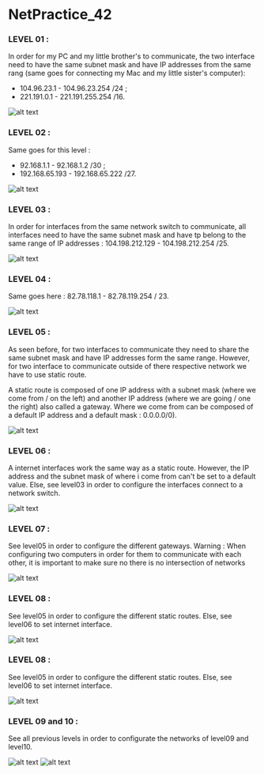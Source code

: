 # NetPractice_42

### LEVEL 01 :

In order for my PC and my little brother's to communicate, the two interface need to have the same subnet mask and have IP addresses from the same rang (same goes for connecting my Mac and my little sister's computer):
- 104.96.23.1 - 104.96.23.254 /24 ;
- 221.191.0.1 - 221.191.255.254 /16.

![alt text](https://github.com/mboy29/NetPractice_42/blob/main/Levels/level01-2.png)

### LEVEL 02 :

Same goes for this level :
- 92.168.1.1 - 92.168.1.2 /30 ;
- 192.168.65.193 - 192.168.65.222 /27.

![alt text](https://github.com/mboy29/NetPractice_42/blob/main/Levels/level02-2.png)

### LEVEL 03 :

In order for interfaces from the same network switch to communicate, all interfaces need to have the same subnet mask and have tp belong to the same range of IP addresses : 104.198.212.129 - 104.198.212.254 /25.

![alt text](https://github.com/mboy29/NetPractice_42/blob/main/Levels/level03-2.png)

### LEVEL 04 :

Same goes here : 82.78.118.1 - 82.78.119.254 / 23.

![alt text](https://github.com/mboy29/NetPractice_42/blob/main/Levels/level04-2.png)

### LEVEL 05 :

As seen before, for two interfaces to communicate they need to share the same subnet mask and have IP addresses form the same range. However, for two interface to communicate outside of there respective network we have to use static route.

A static route is composed of one IP address with a subnet mask (where we come from / on the left) and another IP address (where we are going / one the right) also called a gateway. Where we come from can be composed of a default IP address and a default mask : 0.0.0.0/0).

![alt text](https://github.com/mboy29/NetPractice_42/blob/main/Levels/level05-2.png)

### LEVEL 06 :

A internet interfaces work the same way as a static route. However, the IP address and the subnet mask of where i come from can't be set to a default value. Else, see level03 in order to configure the interfaces connect to a network switch.

![alt text](https://github.com/mboy29/NetPractice_42/blob/main/Levels/level06-2.png)

### LEVEL 07 :

See level05 in order to configure the different gateways. 
Warning : When configuring two computers in order for them to communicate with each other, it is important to make sure no there is no intersection of networks

![alt text](https://github.com/mboy29/NetPractice_42/blob/main/Levels/level07-2.png)


### LEVEL 08 :

See level05 in order to configure the different static routes. 
Else, see level06 to set internet interface.

![alt text](https://github.com/mboy29/NetPractice_42/blob/main/Levels/level08-2.png)

### LEVEL 08 :

See level05 in order to configure the different static routes. 
Else, see level06 to set internet interface.

![alt text](https://github.com/mboy29/NetPractice_42/blob/main/Levels/level08-2.png)

### LEVEL 09 and 10 :

See all previous levels in order to configurate the networks of level09 and level10.

![alt text](https://github.com/mboy29/NetPractice_42/blob/main/Levels/level9-2.png)
![alt text](https://github.com/mboy29/NetPractice_42/blob/main/Levels/level10-2.png)
